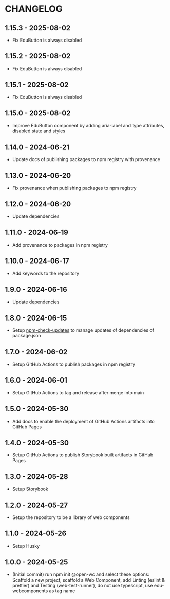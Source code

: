 # CHANGELOG

## 1.15.3 - 2025-08-02
- Fix EduButton is always disabled

## 1.15.2 - 2025-08-02
- Fix EduButton is always disabled

## 1.15.1 - 2025-08-02
- Fix EduButton is always disabled

## 1.15.0 - 2025-08-02
- Improve EduButton component by adding aria-label and type attributes, disabled state and styles

## 1.14.0 - 2024-06-21
- Update docs of publishing packages to npm registry with provenance

## 1.13.0 - 2024-06-20
- Fix provenance when publishing packages to npm registry

## 1.12.0 - 2024-06-20
- Update dependencies

## 1.11.0 - 2024-06-19
- Add provenance to packages in npm registry

## 1.10.0 - 2024-06-17
- Add keywords to the repository

## 1.9.0 - 2024-06-16
- Update dependencies

## 1.8.0 - 2024-06-15
- Setup [npm-check-updates](https://www.npmjs.com/package/npm-check-updates) to manage updates of dependencies of package.json

## 1.7.0 - 2024-06-02
- Setup GitHub Actions to publish packages in npm registry

## 1.6.0 - 2024-06-01
- Setup GitHub Actions to tag and release after merge into main

## 1.5.0 - 2024-05-30
- Add docs to enable the deployment of GitHub Actions artifacts into GitHub Pages

## 1.4.0 - 2024-05-30
- Setup GitHub Actions to publish Storybook built artifacts in GitHub Pages

## 1.3.0 - 2024-05-28
- Setup Storybook

## 1.2.0 - 2024-05-27
- Setup the repository to be a library of web components

## 1.1.0 - 2024-05-26
- Setup Husky

## 1.0.0 - 2024-05-25
- (Initial commit) run npm init @open-wc and select these options: Scaffold a new project, scaffold a Web Component, add Linting (eslint & prettier) and Testing (web-test-runner), do not use typescript, use edu-webcomponents as tag name